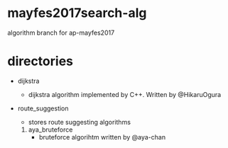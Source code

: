 # mayfes2017search-alg
algorithm branch for ap-mayfes2017

# directories

- dijkstra
    - dijkstra algorithm implemented by C++. Written by @HikaruOgura

- route_suggestion
    - stores route suggesting algorithms
    1. aya_bruteforce
        - bruteforce algorihtm written by @aya-chan
